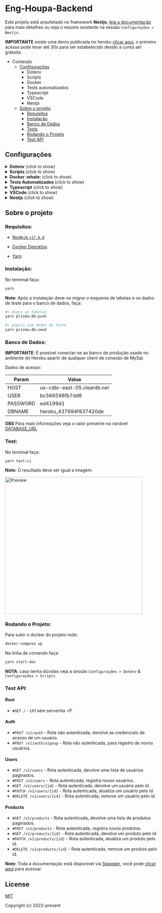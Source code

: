 # Eng-Houpa-Backend
Este projeto está arquitetado no framework **Nestjs**, [leia a documentação](https://docs.nestjs.com/) para mais detalhes ou veja o resumo existente na sessão `Configurações > Nestjs`.

__IMPORTANTE__ existe uma demo publicada no heroku [clicar aqui](https://eng-houpa-backend.herokuapp.com/), o primeiro acesso pode levar até 30s para ser estabelecido devido a conta ser gratuita.

- Conteúdo
    - [Configurações](#configs)
        - Dotenv
        - Scripts
        - Docker
        - Tests automatizados
        - Typescript
        - VSCode
        - Nestjs
    - [Sobre o projeto](#about)
        - [Requisitos](#requirements)
        - [Instalação](#install)
        - [Banco de Dados](#db)
        - [Tests](#tests)
        - [Rodando o Projeto](#run)
        - [Test API](#api)

## Configurações <a name="configs"></a>

<details>
  <summary><b>Dotenv</b> (click to show)</summary>

O projeto depende do arquivo `.env` que deve existir na pasta raiz. Este arquivo não é versionado apesar do arquivo `.env.example` ser.

Certifique-se de possuir um `.env` na raiz do projeto antes de executá-lo para que as constantes em `src/app.vars.ts` sejam carregadas.

__DETALHAMENTO__

| Variável | Descrição |
| ------ | ------ |
| NODE_ENV | Define o ambiente de execução. Recebe "Production" ou "Development". Controla funcionalidades da aplicação.
| APP_PORT | Define a porta de acesso ao serviço.
| APP_VERSION | Define a versão atual do projeto.
| APP_VERSION_PREFIX | Define o prefixo da versão, default ``v``.
| APP_CONTAINER_NAME | Define o nome do container que será gerado pelo docker.
| MYSQL_DATABASE | Define o nome do banco de dados.
| MYSQL_ROOT_PASSWORD | Define a senha do usuário root no mysql.
| MYSQL_PORT | Define a porta usada pelo banco de dados.
| JWT_SECRET | Define a palavra-secreta usada para gerar o token de acesso.
| JWT_SECRET_EXPIRES_IN | Define o tempo de vida do token.
| JWT_SECRET_REFRESHTOKEN_EXPIRES_IN | Define o tempo de vida do refresh-token.
| DATABASE_URL | Define a url de acesso ao banco de dados.

</details>

<details>
  <summary><b>Scripts</b> (click to show)</summary>

O projeto conta com diversos scripts de linha de comando para uso via terminal, i.e., `yarn <SCRIPT>` ou `npm run <SCRIPT>`

__DETALHAMENTO__

| Script | Descrição |
| ------ | ------ |
| build | Compila o projeto gerando na pasta dist os scripts para produção |
| build:tsc | Roda o compilador do typescript a partir do tsconfig.build para verificar possíveis erros |
| format | Formata automaticamente o código com o padrão definido pelo prettier |
| format:check |  |
| lint | Roda o ESLINT para conferir o styleguide do código, corrigindo automaticamente erros simples |
| start | Inicia o servidor sem hot auto-reload |
| start:dev | Inicia o servidor de desenvolvimento com hot auto-reload |
| start:debug | Inicia o servidor de desenvolvimento com hot auto-reload em modo debug |
| start:debug:docker | Usado pelo docker para iniciar o servidor de desenvolvimento em modo debug |
| start:prod | Inicia o entrypoint gerado no build em modo produção |
| test | Executa todos os testes unitários encontrados na aplicação |
| test:watch | Inicia o servidor de teste e ativa o hot auto-reload apenas para o testes modificados |
| test:ci | Gera o relatório de cobertura dos testes no código-fonte |
| test:staged | Usado com o husky para interromper o pre-commit no primeiro test que falhar |
| test:debug | Precisa que o start:dev esteja executando, levanta o modo debug nesse ambiente para uma única execução |
| test:e2e | Executa todos os testes de integração |
| test:clear | Limpa o cache de arquivos do jest |
| update:packages | Inicia uma varredura para verificar bibliotecas do sistema que estejam desatualizadas |
| prisma | Executa o prisma local instalado no projeto |
| prisma:studio | Sobe o serviço de client do banco de dados |
| prisma:db:migrate | Cria novas migrações com base no schema.prisma |
| prisma:db:push | Migra as tabelas para o banco de dados |
| prisma:db:seed | Popula as tabelas com dados de test |
</details>

<details>
  <summary><b>Docker :whale:</b> (click to show)</summary>

Um `Dockerfile` está presente na raiz do projeto, assim como um `docker-compose.yml` com uma configuração mínima viável para a execução do mesmo.

No `docker-compose.yml` há referência para uma rede interna que permitará conectar diversos container de serviços que venham a existir no projeto.

### Docker Run
Em uma máquina com **Docker** e **Docker Compose** instalados, basta configurar seu arquivo `.env` e executar
```bash
docker-compose up # Comando travará o terminal
# ou
docker-compose up -d # Comando executará em segundo plano
```
para iniciar a aplicação.

A execução de testes e demais comandos listados na sessão `Scripts` pode ser feita a partir de uma nova sessão dentro do container
```bash
docker-compose exec api /bin/bash # Inicia uma sessão dentro de um container já em execução
# ou
docker-compose run --rm api /bin/bash # Cria um container novo e inicia uma sessão
```

__IMPORTANTE__

O comando padrão do container de desenvolvimento definido no `docker-compose.yml` é o `start:debug:docker` que já irá levantar o serviço em modo de debug caso haja necessidade desse suporte.

### Makefile
Um `Makefile` está presente na raiz do projeto, o intuito é facilitar a execução dos comandos `Docker` executados a partir de um terminal de comandos
```bash
make start # Inicia o servidor do nestjs em modo debug
```
```bash
make bash # Abre o terminal interativo do container em execução
```
</details>

<details>
  <summary><b>Tests Automatizados <a name="tests"></a></b> (click to show)</summary>

Com exceção dos tests de integração, os demais tests são executados em uma instancia do jest configurada via `package.json`. O jest está preparado para entender todos os alias-path existentes no projeto
```json
"jest": {
  ...
  "moduleNameMapper": {
    "~/(.*)": "<rootDir>/$1"
  }
}
```
Quando o test de cobertura for executado, arquivos da pasta `config`, ou tipo `index.ts`, `.d.ts` e outros necessários para levantar o serviço não farão parte da cobertura, conforme definição
```json
"jest": {
  ...
  "collectCoverageFrom": [
    "**/*.(t|j)s",
    "!**/*.d.ts",
    "!<rootDir>/*.ts",
    "!<rootDir>/**/index.ts",
    "!<rootDir>/**/*.module.ts",
    "!<rootDir>/config/**/*"
  ]
}
```
Quando for necessário usar o modo de debug, o programador deve optar por uma das seguintues opções para poder fazer os breakpoints no sistema

Serviço em **ambiente local** usar a opção:
```bash
Debug Server
```

Serviço rodando no **container docker** usar a opção:
```bash
Docker: Debug Server
```
</details>

<details>
  <summary><b>Typescript</b> (click to show)</summary>

Esta arquitetura utiliza [**Typescript**](https://www.typescriptlang.org/) como linguagem de codificação. Todas as features disponíveis pelo framework estão em Typescript e são altamente extensiveis, o que torna todo o código produzido super flexível para o desenvolvimento de softwares.

Apesar de adicionar uma estrutura diferente há sintaxe do javascript e que muitos programadores poderão não estar habitualidos a usar, TS trás vários benefícios a codificação:
- Suporte [intellisense](https://code.visualstudio.com/docs/editor/intellisense) para prover auto-completo, informações de parametros, informações rápidas, lista de membros, etc., tudo a nível de IDEs de código-fonte.
- Melhor tooling para debug do desenvolvedor, fazendo verificações de erros e garantias de tipagens ao codificar.
- Adição de suporte para design patterns como Abstract, Factories, Decorators, Singles, etc., para facilitar a gerência das dependências de forma padronizada e reutilizável.
- Fornece um código mais confiável e explícito, menos sucetível a erros durante a programação.
- Entre outros.

O projeto já possui um linter e o prettier configurados para garantir boa parte da formatação desejada no padrão de código definido. Arquivos de configuração `.prettierrc` e `.eslintrc.js` explicitam as configurações que dentre as poucas decisões definem: **utilização obrigatória de aspas SIMPLES** e a **não-utilização de ponto e vírgula**.

Um arquivo `.editorconfig` também dita as configurações acerca da formatação de arquivos: **identação com 2 espaços**, com **codificação em UTF-8** e com **linha em branco ao final dos arquivos**.
</details>

<details>
  <summary><b>VSCode</b> (click to show)</summary>

O projeto trabalha com aspas simples nas strings e ponto-e-virgula para definir o final de cada linha conforme o [padrão airbnb](https://airbnb.io/javascript/), entretanto, toda essa formatação é feita pelo prettier sempre que um arquivo é salvo.
```js
// .vscode/settings.json
{
  "editor.formatOnSave": true,
  "editor.defaultFormatter": "esbenp.prettier-vscode",
  "[typescript]": {
    "editor.defaultFormatter": "esbenp.prettier-vscode"
  },
  "[yaml]": {
    "editor.defaultFormatter": "redhat.vscode-yaml"
  },
  "editor.codeActionsOnSave": {
    "source.fixAll": true,
    "source.organizeImports": true
  },
}
```
__IMPORTANTE__

O projeto conta com suportar alias-path, a raiz `./` está configurada para `~/` conforme definição
```js
// tsconfig.json
{
  "compilerOptions": {
  ...
    "paths": {
      "~/*": ["*"]
    },
  ...
  }
}
```
O prettier está preparado para fornecer os imports de cada recurso obedecendo alias-path, i.e., `import { RootService } from '~/root/root.service';` conforme definição
```js
// .vscode/settings.json
{
  "typescript.preferences.importModuleSpecifier": "non-relative",
}
```
__IMPORTANTE__

Específico para ambiente Windows
```js
{
  "files.eol": "\n",
  "editor.tabSize": 2
}
```
</details>

<details>
  <summary><b>Nestjs</b> (click to show)</summary>

Nestjs adota extensivamente conceitos como a **Injeção de Dependência** e a **Inversão de Controle**. `Providers` é um dos principais conceitos dentro do framework, que são basicamente classes anotadas que podem se comportar de diferentes formas (services, repositories, factories, helpers, ...).

A ideia principal é que um `provider` pode **injetar** uma ou mais dependências. O framework possui uma gerência em run-time de um design pattern bem comum, que é a de injeção de dependência. O Nest baseou-se profundamente no padrão adotado pelo Angular e pode ser melhor explorado [na sua documentação](https://angular.io/guide/dependency-injection).

> Isso permite adotar estratégias *SOLID-like* entre outras que, não necessariamente precisam ser programadas.

Nest faz uso da [estrutura de módulos](https://docs.nestjs.com/modules) para organizar seus projetos, um módulo base é encontrado dentro da pasta `src` com o nome de arquivo `app.module.ts`, todo novo módulo deve ser adicionado a sua lista de arquivos para importação.

Este projeto está configurado para trabalhar com a estrutura de módulos e um módulo `root` pode ser encontrado dentro da pasta `src` como exemplo.

### Outros Links:
  - [Providers (Nest)](https://docs.nestjs.com/providers)
  - [Circular Dependency (Nest)](https://docs.nestjs.com/fundamentals/circular-dependency)
  - [Dependency Injection & Inversion of Control (Nest)](https://docs.nestjs.com/fundamentals/custom-providers)
  - [Dependency Inversion Principle (Wikipedia)](https://en.wikipedia.org/wiki/Dependency_inversion_principle)
</details>

## Sobre o projeto <a name="about"></a>

### **Requisitos:**

- [NodeJs ``>17.0.0``](https://nodejs.org/en/)

- [Docker Descktop](https://docs.docker.com/desktop/mac/install/)

- [Yarn](https://classic.yarnpkg.com/en/docs/install/#mac-stable)

### **Instalação:** <a name="install"></a>
No terminal faça:
```bash
yarn
```
**Note:** Após a instalação deve-se migrar o esquema de tabelas e os dados de teste para o banco de dados, faça:

```bash
#> migra as tabelas
yarn prisma:db:push

#> popula com dados de teste
yarn prisma:db:seed
```

### **Banco de Dados:** <a name="db"></a>

__IMPORTANTE__: É possível conectar-se ao banco de produção usado no ambiente do Heroku apartir de qualquer client de conexão de MySql.

Dados de acesso:

| Param | Value
|---------|--------------
| HOST | us-cdbr-east-05.cleardb.net
| USER | bc566598fb7dd8
| PASSWORD | ed4199d1
| DBNAME | heroku_437694f837420de

__OBS__ Para mais informações veja o valor presente na variável [DATABASE_URL](.env.example)

### **Test:** <a name="tests"></a>
No terminal faça:
```shell
yarn test:ci
```

**Note:** O resultado deve ser igual a imagem:

<p align="left">
  <img src="https://user-images.githubusercontent.com/22005684/162594026-705e04fd-829e-49d6-bc38-3a8786dbbaa8.png" alt="Preview" height="450" />
</p>

### **Rodando o Projeto:** <a name="run"></a>

Para subir o docker do projeto rode:
```bash
docker-compose up
```
Na linha de comando faça:
```bash
yarn start:dev
```
__NOTA__: caso tenha dúvidas veja a sessão `Configurações > Dotenv` & `Configurações > Scripts`

### **Test API:** <a name="api"></a>

#### Root
*   `#GET /` - Url sem serventia =P.

#### Auth
*   `#POST /v1/auth` - Rota não autenticada, devolve as credenciais de acesso de um usuário.
*   `#POST /v1/auth/signup` - Rota não autenticada, para registro de novos usuários.

#### Users
*   `#GET /v1/users` - Rota autenticada, devolve uma lista de usuários paginados.
*   `#POST /v1/users` - Rota autenticada, registra novos usuários.
*   `#GET /v1/users/{id}` - Rota autenticada, devolve um usuário pelo id.
*   `#PATCH /v1/users/{id}` - Rota autenticada, atualiza um usuário pelo id.
*   `#DELETE /v1/users/{id}` - Rota autenticada, remove um usuário pelo id.

#### Products
*   `#GET /v1/products` - Rota autenticada, devolve uma lista de produtos paginados.
*   `#POST /v1/products` - Rota autenticada, registra novos produtos.
*   `#GET /v1/products/{id}` - Rota autenticada, devolve um produto pelo id.
*   `#PATCH /v1/products/{id}` - Rota autenticada, atualiza um produto pelo id.
*   `#DELETE /v1/products/{id}` - Rota autenticada, remove um produto pelo id.

**Note:** Toda a documentação está disponível via [Swagger](https://swagger.io/), você pode [clicar aqui](https://eng-houpa-backend.herokuapp.com/api) para acessar.

## License

[MIT](http://opensource.org/licenses/MIT)

Copyright (c) 2022-present

